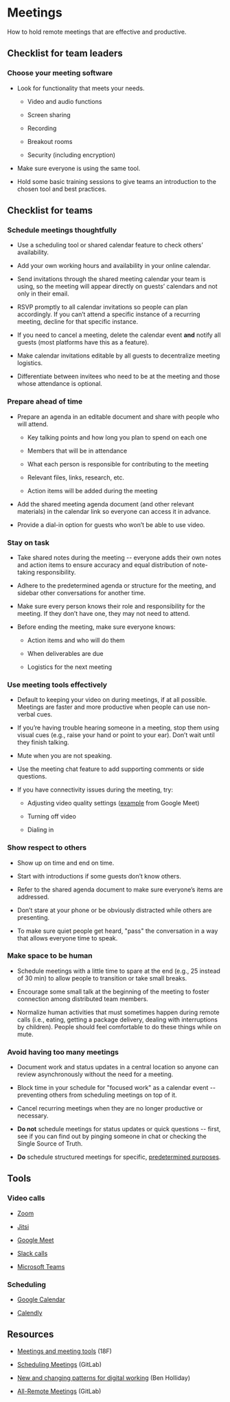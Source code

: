 # Meetings

How to hold remote meetings that are effective and productive.

## Checklist for team leaders

### Choose your meeting software

* Look for functionality that meets your needs.

    * Video and audio functions

    * Screen sharing

    * Recording

    * Breakout rooms

    * Security (including encryption)

* Make sure everyone is using the same tool.

* Hold some basic training sessions to give teams an introduction to the chosen tool and best practices.

## Checklist for teams

### Schedule meetings thoughtfully

* Use a scheduling tool or shared calendar feature to check others’ availability.

* Add your own working hours and availability in your online calendar.

* Send invitations through the shared meeting calendar your team is using, so the meeting will appear directly on guests’ calendars and not only in their email. 

* RSVP promptly to all calendar invitations so people can plan accordingly. If you can’t attend a specific instance of a recurring meeting, decline for that specific instance.

* If you need to cancel a meeting, delete the calendar event **and** notify all guests (most platforms have this as a feature).

* Make calendar invitations editable by all guests to decentralize meeting logistics.

* Differentiate between invitees who need to be at the meeting and those whose attendance is optional.

### Prepare ahead of time

* Prepare an agenda in an editable document and share with people who will attend.

    * Key talking points and how long you plan to spend on each one

    * Members that will be in attendance

    * What each person is responsible for contributing to the meeting

    * Relevant files, links, research, etc.

    * Action items will be added during the meeting

* Add the shared meeting agenda document (and other relevant materials) in the calendar link so everyone can access it in advance.

* Provide a dial-in option for guests who won’t be able to use video.

### Stay on task

* Take shared notes during the meeting -- everyone adds their own notes and action items to ensure accuracy and equal distribution of note-taking responsibility.

* Adhere to the predetermined agenda or structure for the meeting, and sidebar other conversations for another time.

* Make sure every person knows their role and responsibility for the meeting. If they don’t have one, they may not need to attend.

* Before ending the meeting, make sure everyone knows:

    * Action items and who will do them

    * When deliverables are due

    * Logistics for the next meeting

### Use meeting tools effectively

* Default to keeping your video on during meetings, if at all possible. Meetings are faster and more productive when people can use non-verbal cues.

* If you’re having trouble hearing someone in a meeting, stop them using visual cues (e.g., raise your hand or point to your ear). Don’t wait until they finish talking.

* Mute when you are not speaking.

* Use the meeting chat feature to add supporting comments or side questions.

* If you have connectivity issues during the meeting, try:

    * Adjusting video quality settings ([example](https://support.google.com/a/users/answer/9302964?co=GENIE.Platform%3DAndroid&hl=en#adjust-video-quality) from Google Meet)

    * Turning off video

    * Dialing in

### Show respect to others

* Show up on time and end on time.

* Start with introductions if some guests don’t know others.

* Refer to the shared agenda document to make sure everyone’s items are addressed.

* Don’t stare at your phone or be obviously distracted while others are presenting.

* To make sure quiet people get heard, "pass" the conversation in a way that allows everyone time to speak.

###  Make space to be human

* Schedule meetings with a little time to spare at the end (e.g., 25 instead of 30 min) to allow people to transition or take small breaks.

* Encourage some small talk at the beginning of the meeting to foster connection among distributed team members.

* Normalize human activities that must sometimes happen during remote calls (i.e., eating, getting a package delivery, dealing with interruptions by children). People should feel comfortable to do these things while on mute.

### Avoid having too many meetings

* Document work and status updates in a central location so anyone can review asynchronously without the need for a meeting.

* Block time in your schedule for "focused work" as a calendar event -- preventing others from scheduling meetings on top of it.

* Cancel recurring meetings when they are no longer productive or necessary.

* **Do not** schedule meetings for status updates or quick questions -- first, see if you can find out by pinging someone in chat or checking the Single Source of Truth.

* **Do** schedule structured meetings for specific, [predetermined purposes](https://docs.google.com/document/d/1xrBPTGR_7R5FCGja-p2rXaMcN4NAjuE_6pKqPcYwOvQ/edit#heading=h.oq42u020vcc).

## Tools

### Video calls

* [Zoom](https://zoom.us/) 

* [Jitsi](https://jitsi.org/)

* [Google Meet](https://meet.google.com/)

* [Slack calls](https://slack.com/help/articles/115003498363-Slack-calls--the-basics)

* [Microsoft Teams](https://www.microsoft.com/en-us/microsoft-365/microsoft-teams/online-meeting-solutions)

### Scheduling

* [Google Calendar](https://calendar.google.com/calendar/r)

* [Calendly](https://calendly.com/)

## Resources

* [Meetings and meeting tools](https://handbook.tts.gsa.gov/meetings-and-meeting-tools/) (18F)

* [Scheduling Meetings](https://about.gitlab.com/handbook/communication/#scheduling-meetings) (GitLab)

* [New and changing patterns for digital working](https://medium.com/@BenHolliday/new-and-changing-patterns-for-digital-working-d01d334902d0) (Ben Holliday)

* [All-Remote Meetings](https://about.gitlab.com/company/culture/all-remote/meetings/) (GitLab)
